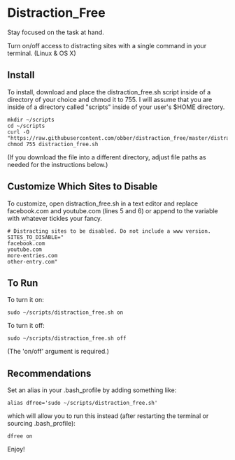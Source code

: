 # Distraction_Free
Stay focused on the task at hand.

Turn on/off access to distracting sites with a single command in your terminal. (Linux &amp; OS X)

## Install
To install, download and place the distraction_free.sh script inside of a directory of your choice and chmod it to 755. I will assume that you are inside of a directory called "scripts" inside of your user's $HOME directory.
    
    mkdir ~/scripts
    cd ~/scripts
    curl -O "https://raw.githubusercontent.com/obber/distraction_free/master/distraction_free.sh"
    chmod 755 distraction_free.sh  

(If you download the file into a different directory, adjust file paths as needed for the instructions below.)

## Customize Which Sites to Disable
To customize, open distraction_free.sh in a text editor and replace facebook.com and youtube.com (lines 5 and 6) or append to the variable with whatever tickles your fancy.

    # Distracting sites to be disabled. Do not include a www version.
    SITES_TO_DISABLE="
    facebook.com
    youtube.com
    more-entries.com
    other-entry.com"

## To Run
To turn it on:

    sudo ~/scripts/distraction_free.sh on  

To turn it off:

    sudo ~/scripts/distraction_free.sh off

(The 'on/off' argument is required.)

## Recommendations
Set an alias in your .bash_profile by adding something like:

    alias dfree='sudo ~/scripts/distraction_free.sh'

which will allow you to run this instead (after restarting the terminal or sourcing .bash_profile):

    dfree on

Enjoy!